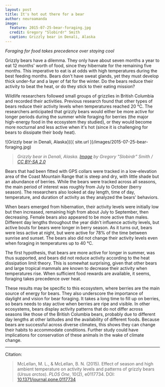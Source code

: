 ```yaml
---
layout: post
title: It's hot out there for a bear
author: neuroamanda
image:
  feature: 2015-07-25-bear-foraging.jpg
  credit: Gregory "Slobirdr" Smith
  caption: Grizzly bear in Denali, Alaska
---
```


_Foraging for food takes precedence over staying cool_

Grizzly bears have a dilemma.
They only have about seven months a year to eat 12 months' worth of food, since they hibernate for the remaining five months.
This imperative to eat is at odds with high temperatures during the best feeding months.
Bears don't have sweat glands, yet they must develop thick under-fur and a layer of fat for the winter.
Do the bears reduce their activity to beat the heat, or do they stick to their eating mission?

<!--break-->

Wildlife researchers followed small groups of grizzlies in British Columbia and recorded their activities.
Previous research found that other types of bears reduce their activity levels when temperatures reached 20 &deg;C.
The researchers anticipated that grizzly bears would either be more active for longer periods during the summer while foraging for berries (the major high-energy food in the ecosystem they studied), or they would become more nocturnal and less active when it's hot (since it is challenging for bears to dissipate their body heat).

![Grizzly bear in Denali, Alaska]({{ site.url }}/images/2015-07-25-bear-foraging.jpg)

> _Grizzly bear in Denali, Alaska. [Image](https://www.flickr.com/photos/slobirdr/16630262729/) by Gregory "Slobirdr" Smith / [CC BY-SA 2.0](https://creativecommons.org/licenses/by-sa/2.0/)_

Bears that had been fitted with GPS collars were tracked in a low-elevation area of the Coast Mountain Range that is steep and dry, with little shade but an abundance of berries.
While the bears were tracked across all seasons, the main period of interest was roughly from July to October (berry season).
The researchers also looked at day length, time of day, temperature, and duration of activity as they analyzed the bears' behaviors.

When bears emerged from hibernation, their activity levels were initially low but then increased, remaining high from about July to September, then decreasing.
Female bears also appeared to be more active than males.
Different day lengths throughout the year didn't influence activity levels, but active bouts for bears were longer in berry season.
As it turns out, bears were less active at night, but were active for 78% of the time between sunrise and sunset.
The bears also did not change their activity levels even when foraging in temperatures up to 40 &deg;C.

The first hypothesis, that bears are more active for longer in summer, was thus supported, and bears did not reduce activity according to the heat dissipation limit theory.
This is somewhat surprising, given that other bears and large tropical mammals are known to decrease their activity when temperatures rise.
When sufficient food rewards are available, it seems, foraging takes precedence over heat.

These results may be specific to this ecosystem, where berries are the main source of energy for bears.
They also underscore the importance of daylight and vision for bear foraging.
It takes a long time to fill up on berries, so bears needs to stay active when berries are ripe and visible.
In other ecosystems, bears display activity patterns that do not differ across seasons like those of the British Columbia bears, probably due to different day lengths at other latitudes and the availability of different foods.
Because bears are successful across diverse climates, this shows they can change their habits to accommodate conditions.
Further study could have implications for conservation of these animals in the wake of climate change.

---
Citation:

> McLellan, M. L., & McLellan, B. N. (2015). Effect of season and high ambient temperature on activity levels and patterns of grizzly bears (_Ursus arctos_). _PLOS One_, 10(2), e0117734. DOI: [10.1371/journal.pone.0117734](http://dx.doi.org/10.1371/journal.pone.0117734)

